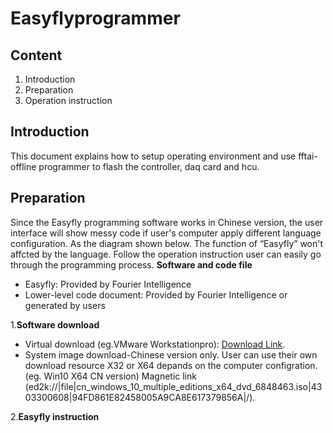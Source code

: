 # Easyflyprogrammer

## Content
1. Introduction
2. Preparation
3. Operation instruction

## Introduction 

This document explains how to setup operating environment and use fftai-offline programmer to flash the controller, daq card and hcu.

## Preparation

Since the Easyfly programming software works in Chinese version, the user interface will show messy code if user's computer apply different language configuration. As the diagram shown below. The function of “Easyfly” won't affcted by the language. Follow the operation instruction user can easily go through the programming process.
**Software and code file**
- Easyfly: Provided by Fourier Intelligence
- Lower-level code document: Provided by Fourier Intelligence or generated by users

1.**Software download**

- Virtual download (eg.VMware Workstationpro): [Download Link](https://www.vmware.com/products/workstation-pro/workstation-pro-evaluation.html).
- System image download-Chinese version only. User can use their own download resource X32 or X64 depands on the computer configration. (eg. Win10 X64 CN version) Magnetic link (ed2k://|file|cn_windows_10_multiple_editions_x64_dvd_6848463.iso|4303300608|94FD861E82458005A9CA8E617379856A|/).


2.**Easyfly instruction**

